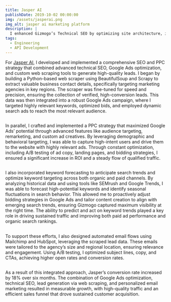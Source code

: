 ```yaml
---
title: Jasper AI
publishDate: 2019-10-02 00:00:00
img: /assets/jasperai.png
img_alt: jasper ai marketing platform
description: |
  I enhanced Gizmogo’s Technical SEO by optimizing site architecture, improving crawl efficiency, and developing custom APIs to streamline integration. Through comprehensive audits, I addressed critical issues like site speed, mobile optimization, and structured data, resulting in improved search rankings and user experience. My efforts directly contributed to Gizmogo’s increased organic visibility and sustained growth in competitive markets.
tags:
  - Engineering
  - API Development
---
```


For <a href="https://www.jasper.ai/use-cases/seo?fpr=rushlow-media&fp_sid=seo">Jasper AI</a>, I developed and implemented a comprehensive SEO and PPC strategy that combined advanced technical SEO, Google Ads optimization, and custom web scraping tools to generate high-quality leads. I began by building a Python-based web scraper using BeautifulSoup and Scrapy to extract valuable business contact details, specifically targeting marketing agencies in key regions. The scraper was fine-tuned for speed and precision, ensuring the collection of verified, high-conversion leads. This data was then integrated into a robust Google Ads campaign, where I targeted highly relevant keywords, optimized bids, and employed dynamic search ads to reach the most relevant audience.
##

In parallel, I crafted and implemented a PPC strategy that maximized Google Ads’ potential through advanced features like audience targeting, remarketing, and custom ad creatives. By leveraging demographic and behavioral targeting, I was able to capture high-intent users and drive them to the website with highly relevant ads. Through constant optimization, including A/B testing of ad copy, landing pages, and bidding strategies, I ensured a significant increase in ROI and a steady flow of qualified traffic.
##
I also incorporated keyword forecasting to anticipate search trends and optimize keyword targeting across both organic and paid channels. By analyzing historical data and using tools like SEMrush and Google Trends, I was able to forecast high-potential keywords and identify seasonal fluctuations in search behavior. This allowed me to proactively adjust bidding strategies in Google Ads and tailor content creation to align with emerging search trends, ensuring Gizmogo captured maximum visibility at the right time. The ability to predict and act on keyword trends played a key role in driving sustained traffic and improving both paid ad performance and organic search rankings.
##
To support these efforts, I also designed automated email flows using Mailchimp and HubSpot, leveraging the scraped lead data. These emails were tailored to the agency’s size and regional location, ensuring relevance and engagement. Using A/B testing, I optimized subject lines, copy, and CTAs, achieving higher open rates and conversion rates.
##
As a result of this integrated approach, Jasper’s conversion rate increased by 18% over six months. The combination of Google Ads optimization, technical SEO, lead generation via web scraping, and personalized email marketing resulted in measurable growth, with high-quality traffic and an efficient sales funnel that drove sustained customer acquisition.
